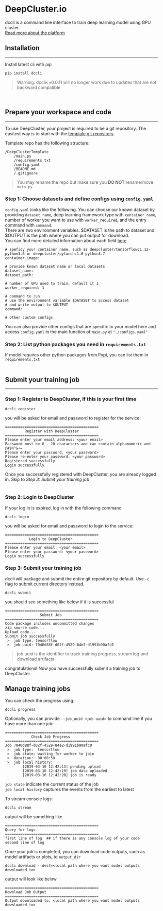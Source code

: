 # DeepCluster.io
dccli is a command line interface to train deep learning model using GPU cluster.  
[Read more about the platform](./intro.md)

## Installation
---------------
Install latest cli with pip
```
pip install dccli
```
> Warning: dccli<=0.0.11 will no longer work due to updates that are not backward compatible
<br/>

## Prepare your workspace and code
---------------
To use DeepCluster, your project is required to be a git repository. The easitest way is to start with the [template git repository](https://github.com/githublu/DeepClusterTemplate). 


 Template repo has the following structure:
```
/DeepClusterTemplate
    /main.py
    /requirements.txt
    /config.yaml
    /README.md
    /.gitignore
```
> You may rename the repo but make sure you **DO NOT** rename/move ```main.py```

### Step 1: Choose datasets and define configs using ```config.yaml```
```config.yaml``` looks like the following. You can choose our known dataset by providing ```dataset_name```,   deep learning framework type with ```container_name```, number of worker you want to use with ```worker_required```, and the entry command with ```command```.  
There are two environment variables. $DATASET is the path to dataset and $OUTPUT is the path where you can put output for download.    
You can find more detailed information about each field [here](./config.md)
```
# speficy your container name, such as deepcluster/tensorflow:1.12-python3.6 or deepcluster/pytorch:1.0-python3.7
container_image:

# provide known dataset name or local datasets
dataset_name: 
dataset_path:

# number of GPU used to train, default it 1
worker_required: 1

# command to run
# use the environment variable $DATASET to access dataset
# and write output to $OUTPUT
command: 

# other custom configs
```

You can also provide other configs that are specific to your model here and access ```config.yaml``` in the main function of ```main.py``` at ```"./configs.yaml"```

### Step 2: List python packages you need in ```requirements.txt```
If model requires other python packages from Pypi, you can list them in ```requirements.txt```  
 <br />  

## Submit your training job  
---------------

### Step 1: Register to DeepCluster, If this is your first time  
```
dccli register
```
you will be asked for email and password to register for the service:  

```
===========================================
         Register with DeepCluster
===========================================
Please enter your email address: <your email>
Password must be 8 - 20 characters and can contain alphanumeric and @#$%^&+=
Please enter your password: <your password>
Please re-enter your password: <your password>
Registered successfully
Login successfully
```

Once you successfully registered with DeepCluster, you are already logged in. Skip to *Step 3: Submit your training job*  
<br>
### Step 2: Login to DeepCluster
If your log in is expired, log in with the following command

```
dccli login
```
you will be asked for email and password to login to the service:  

```
===========================================
           Login to DeepCluster
===========================================
Please enter your email: <your email>
Please enter your password: <your password>
Login successfully
```

### Step 3: Submit your training job  
dccli will package and submit the entire git repository by default. Use ```-c``` flag to submit current directory instead.  

```
dccli submit
```
you should see something like below if it is successful
```
===========================================
                Submit Job
===========================================
Code package includes uncommitted changes
zip source code...
Upload code...
Submit job successfully
 >  job type: tensorflow
 >  job uuid: 7040d88f-d02f-4529-84e2-d1991b90afc0
```
> job uuid is the identifier to track training progress, stream log and download artifacts

congratulations! Now you have successfully submit a training job to DeepCluster.

## Manage training jobs
You can check the progress using:
```
dccli progress
```
Optionally, you can provide ```--job_uuid <job uuid>``` to comnand line if you have more than one job:

```
===========================================
            Check Job Progress
===========================================
Job 7040d88f-d02f-4529-84e2-d1991b90afc0
 >  job type:  tensorflow
 >  job state: waiting for worker to join
 >  duration:  00:00:58
 >  job local history:
        [2019-03-10 12:42:13] pending upload
        [2019-03-10 12:42:19] job data uploaded
        [2019-03-10 12:42:20] job is ready
```

```job state``` indicate the current status of the job  
```job local history``` captures the events from the earliest to latest 

To stream console logs:
```
dccli stream
```

output will be something like

```
===========================================
Query for logs
===========================================
first line of log  ## if there is any console log of your code
second line of log
```

Once your job is completed, you can download code outputs, such as model artifacts or plots, to ```output_dir```
```
dccli download --dest=<local path where you want model outputs downloaded to>
```
output will look like below

```
===========================================
Download Job Output
===========================================
Output downloaded to: <local path where you want model outputs downloaded to>
```